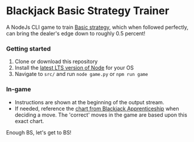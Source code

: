 # Blackjack Basic Strategy Trainer

A NodeJs CLI game to train [Basic strategy](https://en.wikipedia.org/wiki/Blackjack#Basic_strategy:~:text=some%20charity%20casinos.-,Blackjack%20strategy,-%5Bedit%5D), which when followed perfectly, can bring the dealer's edge down to roughly 0.5 percent!

### Getting started
1. Clone or download this repository
2. Install the [latest LTS version of Node](https://nodejs.org/en/download/ "NodeJS Download Page") for your OS
3. Navigate to `src/` and run `node game.py` or `npm run game`

### In-game
* Instructions are shown at the beginning of the output stream.
* If needed, reference the [chart from Blackjack Apprenticeship](https://www.blackjackapprenticeship.com/wp-content/uploads/2018/08/BJA_Basic_Strategy.jpg) when deciding a move. The 'correct' moves in the game are based upon this exact chart.

Enough BS, let's get to BS!
